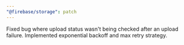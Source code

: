 ```yaml
---
"@firebase/storage": patch
---
```


Fixed bug where upload status wasn't being checked after an upload failure.
Implemented exponential backoff and max retry strategy.
